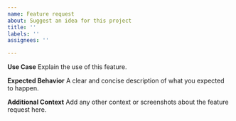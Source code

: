 ```yaml
---
name: Feature request
about: Suggest an idea for this project
title: ''
labels: ''
assignees: ''

---
```


**Use Case**
Explain the use of this feature.

**Expected Behavior**
A clear and concise description of what you expected to happen.

**Additional Context**
Add any other context or screenshots about the feature request here.
